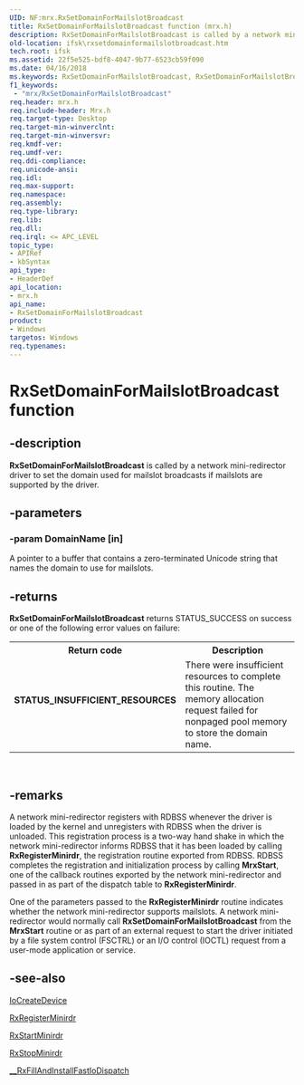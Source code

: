 ```yaml
---
UID: NF:mrx.RxSetDomainForMailslotBroadcast
title: RxSetDomainForMailslotBroadcast function (mrx.h)
description: RxSetDomainForMailslotBroadcast is called by a network mini-redirector driver to set the domain used for mailslot broadcasts if mailslots are supported by the driver.
old-location: ifsk\rxsetdomainformailslotbroadcast.htm
tech.root: ifsk
ms.assetid: 22f5e525-bdf8-4047-9b77-6523cb59f090
ms.date: 04/16/2018
ms.keywords: RxSetDomainForMailslotBroadcast, RxSetDomainForMailslotBroadcast function [Installable File System Drivers], ifsk.rxsetdomainformailslotbroadcast, mrx/RxSetDomainForMailslotBroadcast, rxref_d342ef48-ef62-4186-97ea-d974bc4bf596.xml
f1_keywords:
 - "mrx/RxSetDomainForMailslotBroadcast"
req.header: mrx.h
req.include-header: Mrx.h
req.target-type: Desktop
req.target-min-winverclnt: 
req.target-min-winversvr: 
req.kmdf-ver: 
req.umdf-ver: 
req.ddi-compliance: 
req.unicode-ansi: 
req.idl: 
req.max-support: 
req.namespace: 
req.assembly: 
req.type-library: 
req.lib: 
req.dll: 
req.irql: <= APC_LEVEL
topic_type:
- APIRef
- kbSyntax
api_type:
- HeaderDef
api_location:
- mrx.h
api_name:
- RxSetDomainForMailslotBroadcast
product:
- Windows
targetos: Windows
req.typenames: 
---
```


# RxSetDomainForMailslotBroadcast function


## -description


<b>RxSetDomainForMailslotBroadcast</b> is called by a network mini-redirector driver to set the domain used for mailslot broadcasts if mailslots are supported by the driver. 


## -parameters




### -param DomainName [in]

A pointer to a buffer that contains a zero-terminated Unicode string that names the domain to use for mailslots. 


## -returns



<b>RxSetDomainForMailslotBroadcast</b> returns STATUS_SUCCESS on success or one of the following error values on failure: 

<table>
<tr>
<th>Return code</th>
<th>Description</th>
</tr>
<tr>
<td width="40%">
<dl>
<dt><b>STATUS_INSUFFICIENT_RESOURCES</b></dt>
</dl>
</td>
<td width="60%">
There were insufficient resources to complete this routine. The memory allocation request failed for nonpaged pool memory to store the domain name.

</td>
</tr>
</table>
 




## -remarks



A network mini-redirector registers with RDBSS whenever the driver is loaded by the kernel and unregisters with RDBSS when the driver is unloaded. This registration process is a two-way hand shake in which the network mini-redirector informs RDBSS that it has been loaded by calling <b>RxRegisterMinirdr</b>, the registration routine exported from RDBSS. RDBSS completes the registration and initialization process by calling <b>MrxStart</b>, one of the callback routines exported by the network mini-redirector and passed in as part of the dispatch table to <b>RxRegisterMinirdr</b>.

One of the parameters passed to the <b>RxRegisterMinirdr</b> routine indicates whether the network mini-redirector supports mailslots. A network mini-redirector would normally call <b>RxSetDomainForMailslotBroadcast</b> from the <b>MrxStart</b> routine or as part of an external request to start the driver initiated by a file system control (FSCTRL) or an I/O control (IOCTL) request from a user-mode application or service.




## -see-also




<a href="https://docs.microsoft.com/windows-hardware/drivers/ddi/wdm/nf-wdm-iocreatedevice">IoCreateDevice</a>



<a href="https://docs.microsoft.com/windows-hardware/drivers/ddi/mrx/nf-mrx-rxregisterminirdr">RxRegisterMinirdr</a>



<a href="https://docs.microsoft.com/windows-hardware/drivers/ddi/mrx/nf-mrx-rxstartminirdr">RxStartMinirdr</a>



<a href="https://docs.microsoft.com/windows-hardware/drivers/ddi/mrx/nf-mrx-rxstopminirdr">RxStopMinirdr</a>



<a href="https://docs.microsoft.com/windows-hardware/drivers/ddi/mrx/nf-mrx-__rxfillandinstallfastiodispatch">__RxFillAndInstallFastIoDispatch</a>
 

 

